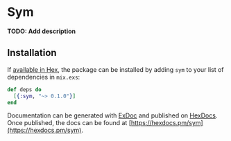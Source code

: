 # Sym

**TODO: Add description**

## Installation

If [available in Hex](https://hex.pm/docs/publish), the package can be installed
by adding `sym` to your list of dependencies in `mix.exs`:

```elixir
def deps do
  [{:sym, "~> 0.1.0"}]
end
```

Documentation can be generated with [ExDoc](https://github.com/elixir-lang/ex_doc)
and published on [HexDocs](https://hexdocs.pm). Once published, the docs can
be found at [https://hexdocs.pm/sym](https://hexdocs.pm/sym).

